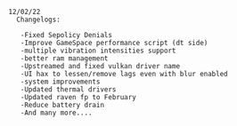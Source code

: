     12/02/22
      Changelogs:

       -Fixed Sepolicy Denials
       -Improve GameSpace performance script (dt side)
       -multiple vibration intensities support
       -better ram management
       -Upstreamed and fixed vulkan driver name
       -UI hax to lessen/remove lags even with blur enabled
       -system improvements
       -Updated thermal drivers
       -Updated raven fp to February
       -Reduce battery drain
       -And many more....
